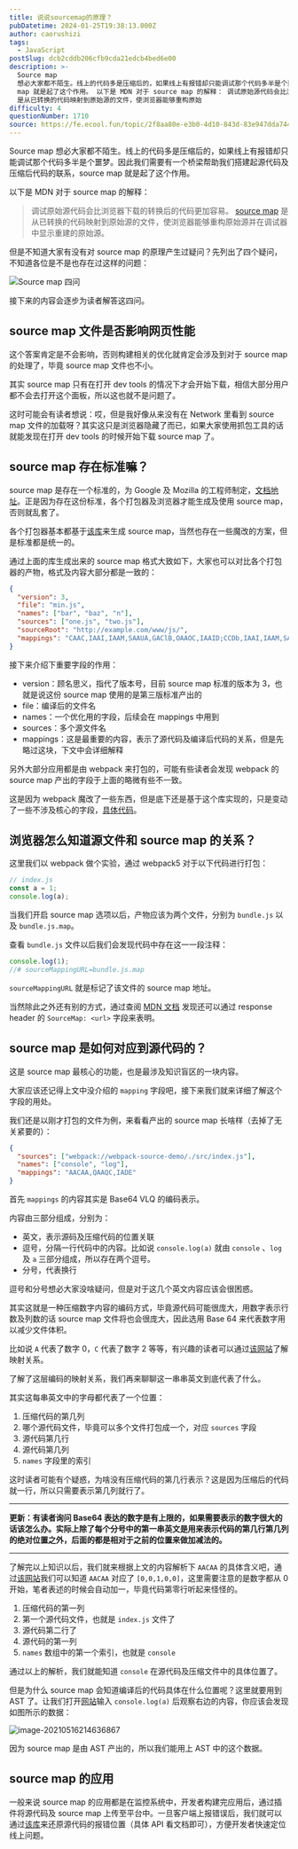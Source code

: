 ```yaml
---
title: 说说sourcemap的原理？
pubDatetime: 2024-01-25T19:38:13.000Z
author: caorushizi
tags:
  - JavaScript
postSlug: dcb2cddb206cfb9cda21edcb4bed6e00
description: >-
  Source map
  想必大家都不陌生。线上的代码多是压缩后的，如果线上有报错却只能调试那个代码多半是个噩梦。因此我们需要有一个桥梁帮助我们搭建起源代码及压缩后代码的联系，source
  map 就是起了这个作用。 以下是 MDN 对于 source map 的解释： 调试原始源代码会比浏览器下载的转换后的代码更加容易。 source map
  是从已转换的代码映射到原始源的文件，使浏览器能够重构原始
difficulty: 4
questionNumber: 1710
source: https://fe.ecool.fun/topic/2f8aa80e-e3b0-4d10-843d-83e947dda744
---
```


Source map 想必大家都不陌生。线上的代码多是压缩后的，如果线上有报错却只能调试那个代码多半是个噩梦。因此我们需要有一个桥梁帮助我们搭建起源代码及压缩后代码的联系，source map 就是起了这个作用。

以下是 MDN 对于 source map 的解释：

> 调试原始源代码会比浏览器下载的转换后的代码更加容易。 [source map](https://www.html5rocks.com/en/tutorials/developertools/sourcemaps/) 是从已转换的代码映射到原始源的文件，使浏览器能够重构原始源并在调试器中显示重建的原始源。

但是不知道大家有没有对 source map 的原理产生过疑问？先列出了四个疑问，不知道各位是不是也存在过这样的问题：

![Source map 四问](https://static.ecool.fun//article/05bdc382-77b5-4912-8dd4-bbe6452d1dac.jpeg)

接下来的内容会逐步为读者解答这四问。

## source map 文件是否影响网页性能

这个答案肯定是不会影响，否则构建相关的优化就肯定会涉及到对于 source map 的处理了，毕竟 source map 文件也不小。

其实 source map 只有在打开 dev tools 的情况下才会开始下载，相信大部分用户都不会去打开这个面板，所以这也就不是问题了。

这时可能会有读者想说：哎，但是我好像从来没有在 Network 里看到 source map 文件的加载呀？其实这只是浏览器隐藏了而已，如果大家使用抓包工具的话就能发现在打开 dev tools 的时候开始下载 source map 了。

## source map 存在标准嘛？

source map 是存在一个标准的，为 Google 及 Mozilla 的工程师制定，[文档地址](https://docs.google.com/document/d/1U1RGAehQwRypUTovF1KRlpiOFze0b-_2gc6fAH0KY0k/edit)。正是因为存在这份标准，各个打包器及浏览器才能生成及使用 source map，否则就乱套了。

各个打包器基本都基于[该库](https://github.com/mozilla/source-map)来生成 source map，当然也存在一些魔改的方案，但是标准都是统一的。

通过上面的库生成出来的 source map 格式大致如下，大家也可以对比各个打包器的产物，格式及内容大部分都是一致的：

```json
{
  "version": 3,
  "file": "min.js",
  "names": ["bar", "baz", "n"],
  "sources": ["one.js", "two.js"],
  "sourceRoot": "http://example.com/www/js/",
  "mappings": "CAAC,IAAI,IAAM,SAAUA,GAClB,OAAOC,IAAID;CCDb,IAAI,IAAM,SAAUE,GAClB,OAAOA"
}
```

接下来介绍下重要字段的作用：

- version：顾名思义，指代了版本号，目前 source map 标准的版本为 3，也就是说这份 source map 使用的是第三版标准产出的
- file：编译后的文件名
- names：一个优化用的字段，后续会在 mappings 中用到
- sources：多个源文件名
- mappings：这是最重要的内容，表示了源代码及编译后代码的关系，但是先略过这块，下文中会详细解释

另外大部分应用都是由 webpack 来打包的，可能有些读者会发现 webpack 的 source map 产出的字段于上面的略微有些不一致。

这是因为 webpack 魔改了一些东西，但是底下还是基于这个库实现的，只是变动了一些不涉及核心的字段，[具体代码](https://github.com/webpack/webpack-sources/blob/master/lib/SourceMapSource.js)。

## 浏览器怎么知道源文件和 source map 的关系？

这里我们以 webpack 做个实验，通过 webpack5 对于以下代码进行打包：

```js
// index.js
const a = 1;
console.log(a);
```

当我们开启 source map 选项以后，产物应该为两个文件，分别为 `bundle.js` 以及 `bundle.js.map`。

查看 `bundle.js` 文件以后我们会发现代码中存在这一一段注释：

```js
console.log(1);
//# sourceMappingURL=bundle.js.map
```

`sourceMappingURL` 就是标记了该文件的 source map 地址。

当然除此之外还有别的方式，通过查阅 [MDN 文档](https://developer.mozilla.org/zh-CN/docs/Web/HTTP/Headers/SourceMap) 发现还可以通过 response header 的 `SourceMap: <url>` 字段来表明。

## source map 是如何对应到源代码的？

这是 source map 最核心的功能，也是最涉及知识盲区的一块内容。

大家应该还记得上文中没介绍的 `mapping` 字段吧，接下来我们就来详细了解这个字段的用处。

我们还是以刚才打包的文件为例，来看看产出的 source map 长啥样（去掉了无关紧要的）：

```json
{
  "sources": ["webpack://webpack-source-demo/./src/index.js"],
  "names": ["console", "log"],
  "mappings": "AACAA,QAAQC,IADE"
}
```

首先 `mappings` 的内容其实是 Base64 VLQ 的编码表示。

内容由三部分组成，分别为：

- 英文，表示源码及压缩代码的位置关联
- 逗号，分隔一行代码中的内容。比如说 `console.log(a)` 就由 `console` 、`log` 及 `a` 三部分组成，所以存在两个逗号。
- 分号，代表换行

逗号和分号想必大家没啥疑问，但是对于这几个英文内容应该会很困惑。

其实这就是一种压缩数字内容的编码方式，毕竟源代码可能很庞大，用数字表示行数及列数的话 source map 文件将也会很庞大，因此选用 Base 64 来代表数字用以减少文件体积。

比如说 `A` 代表了数字 0，`C` 代表了数字 2 等等，有兴趣的读者可以通过[该网站](https://www.murzwin.com/base64vlq.html)了解映射关系。

了解了这层编码的映射关系，我们再来聊聊这一串串英文到底代表了什么。

其实这每串英文中的字母都代表了一个位置：

1. 压缩代码的第几列
2. 哪个源代码文件，毕竟可以多个文件打包成一个，对应 `sources` 字段
3. 源代码第几行
4. 源代码第几列
5. `names` 字段里的索引

这时读者可能有个疑惑，为啥没有压缩代码的第几行表示？这是因为压缩后的代码就一行，所以只需要表示第几列就行了。

---

**更新：有读者询问 Base64 表达的数字是有上限的，如果需要表示的数字很大的话该怎么办。实际上除了每个分号中的第一串英文是用来表示代码的第几行第几列的绝对位置之外，后面的都是相对于之前的位置来做加减法的。**

---

了解完以上知识以后，我们就来根据上文的内容解析下 `AACAA` 的具体含义吧，通过[该网站](https://www.murzwin.com/base64vlq.html)我们可以知道 `AACAA` 对应了 `[0,0,1,0,0]`，这里需要注意的是数字都从 0 开始，笔者表述的时候会自动加一，毕竟代码第零行听起来怪怪的。

1. 压缩代码的第一列
2. 第一个源代码文件，也就是 `index.js` 文件了
3. 源代码第二行了
4. 源代码的第一列
5. `names` 数组中的第一个索引，也就是 `console`

通过以上的解析，我们就能知道 `console` 在源代码及压缩文件中的具体位置了。

但是为什么 source map 会知道编译后的代码具体在什么位置呢？这里就要用到 AST 了。让我们打开[网站](https://astexplorer.net/)输入 `console.log(a)` 后观察右边的内容，你应该会发现如图所示的数据：

![image-20210516214636867](https://static.ecool.fun//article/c05dd7b5-8f4b-4984-b02e-0041c2190368.jpeg)

因为 source map 是由 AST 产出的，所以我们能用上 AST 中的这个数据。

## source map 的应用

一般来说 source map 的应用都是在监控系统中，开发者构建完应用后，通过插件将源代码及 source map 上传至平台中。一旦客户端上报错误后，我们就可以通过[该库](https://github.com/mozilla/source-map)来还原源代码的报错位置（具体 API 看文档即可），方便开发者快速定位线上问题。
